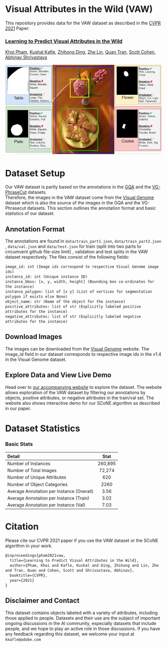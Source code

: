 # Visual Attributes in the Wild (VAW)

This repository provides data for the VAW dataset as described in the <a href="#" target="_blank">CVPR 2021</a> Paper:

### [Learning to Predict Visual Attributes in the Wild](#)
[Khoi Pham](https://scholar.google.com/citations?user=o7hS8EcAAAAJ&hl=en),
[Kushal Kafle](https://kushalkafle.com), 
[Zhihong Ding](https://research.adobe.com/person/zhihong-ding/),
[Zhe Lin](https://research.adobe.com/person/zhe-lin/),
[Quan Tran](https://research.adobe.com/person/quan-hung-tran/),
[Scott Cohen](https://research.adobe.com/person/scott-cohen/),
[Abhinav Shrivastava](http://www.cs.umd.edu/~abhinav/)
 
![VAW Main Image](images/vaw_hero.png)

# Dataset Setup

Our VAW dataset is partly based on the annotations in the 
[GQA](https://cs.stanford.edu/people/dorarad/gqa/about.html) and 
the [VG-PhraseCut](https://github.com/ChenyunWu/PhraseCutDataset) datasets.  
Therefore, the images in the VAW dataset come from the [Visual Genome](https://visualgenome.org/) dataset which is also the source of the images in the GQA and the VG-Phrasecut datasets. 
This section outlines the annotation format and basic statistics of our dataset.

## Annotation Format

The annotations are found in ``data/train_part1.json``, ``data/train_part2.json`` , `data/val.json` and `data/test.json` for train (split into two parts to circumvent github file-size limit) , validation and test splits in the VAW dataset respectively.
The files consist of the following fields:

```
image_id: int (Image ids correspond to respective Visual Genome image ids)
instance_id: int (Unique instance ID)
instance_bbox: [x, y, width, height] (Bounding box co-ordinates for the instance)
instance_polygon: list of [x y] (List of vertices for segmentation polygon if exists else None)
object_name: str (Name of the object for the instance)
positive_attributes: list of str (Explicitly labeled positive attributes for the instance)
negative_attributes: list of str (Explicitly labeled negative attributes for the instance)
```

## Download Images

The images can be downloaded from the [Visual Genome](https://visualgenome.org/) website. 
The image_id field in our dataset corresponds to respective image ids in the v1.4 in the Visual Genome dataset.

## Explore Data and View Live Demo
Head over to [our accompanying website](http://vawdataset.com) to explore the dataset. 
The website allows exploration of the VAW dataset by filtering our annotations by objects, positive attributes, or negative attributes in the 
train/val set. The website also shows interactive demo for our SCoNE algorithm as described in our paper.

# Dataset Statistics

### Basic Stats

| Detail      |  Stat |
| :---        |    :----:   |
| Number of Instances      | 260,895       |
| Number of Total Images   | 72,274        |
| Number of Unique Attributes   | 620        |
| Number of Object Categories   | 2260        |
| Average Annotation per Instance (Overall)  | 3.56        |
| Average Annotation per Instance  (Train)  | 3.02       |
| Average Annotation per Instance  (Val)  | 7.03      |

# Citation
Please cite our CVPR 2021 paper if you use the VAW dataset or the SCoNE algorithm in your work.

````
@inproceedings{pham2021vaw,
  title={Learning to Predict Visual Attributes in the Wild},
  author={Pham, Khoi and Kafle, Kushal and Ding, Zhihong and Lin, Zhe and Tran, Quan and Cohen, Scott and Shrivastava, Abhinav},
  booktitle={CVPR},
  year={2021}
}
````

## Disclaimer and Contact

This dataset contains objects labeled with a variety of attributes, including those applied to people. 
Datasets and their use are the subject of important ongoing discussions in the AI community, 
especially datasets that include people, and we hope to play an active role in those discussions. 
If you have any feedback regarding this dataset, we welcome your input at `kkafle@adobe.com`
